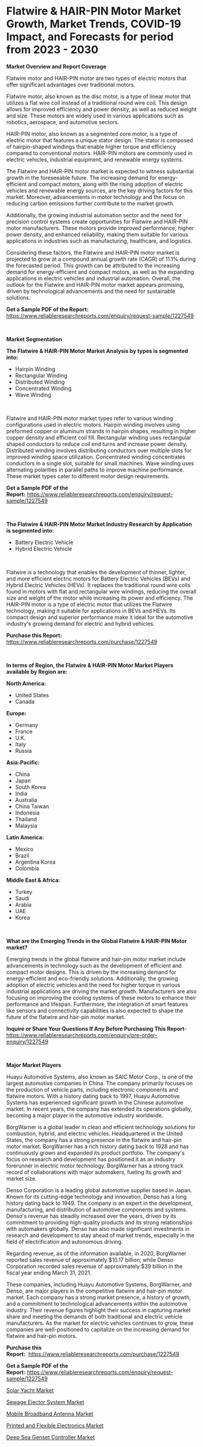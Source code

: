 <p><h1>Flatwire & HAIR-PIN Motor Market Growth, Market Trends, COVID-19 Impact, and Forecasts for period from 2023 - 2030</h1></p><p><strong>Market Overview and Report Coverage</strong></p>
<p><p>Flatwire motor and HAIR-PIN motor are two types of electric motors that offer significant advantages over traditional motors. </p><p>Flatwire motor, also known as the disc motor, is a type of linear motor that utilizes a flat wire coil instead of a traditional round wire coil. This design allows for improved efficiency and power density, as well as reduced weight and size. These motors are widely used in various applications such as robotics, aerospace, and automotive sectors.</p><p>HAIR-PIN motor, also known as a segmented core motor, is a type of electric motor that features a unique stator design. The stator is composed of hairpin-shaped windings that enable higher torque and efficiency compared to conventional motors. HAIR-PIN motors are commonly used in electric vehicles, industrial equipment, and renewable energy systems.</p><p>The Flatwire and HAIR-PIN motor market is expected to witness substantial growth in the foreseeable future. The increasing demand for energy-efficient and compact motors, along with the rising adoption of electric vehicles and renewable energy sources, are the key driving factors for this market. Moreover, advancements in motor technology and the focus on reducing carbon emissions further contribute to the market growth.</p><p>Additionally, the growing industrial automation sector and the need for precision control systems create opportunities for Flatwire and HAIR-PIN motor manufacturers. These motors provide improved performance, higher power density, and enhanced reliability, making them suitable for various applications in industries such as manufacturing, healthcare, and logistics.</p><p>Considering these factors, the Flatwire and HAIR-PIN motor market is projected to grow at a compound annual growth rate (CAGR) of 11.1% during the forecasted period. This growth can be attributed to the increasing demand for energy-efficient and compact motors, as well as the expanding applications in electric vehicles and industrial automation. Overall, the outlook for the Flatwire and HAIR-PIN motor market appears promising, driven by technological advancements and the need for sustainable solutions.</p></p>
<p><strong>Get a Sample PDF of the Report:</strong> <a href="https://www.reliableresearchreports.com/enquiry/request-sample/1227549">https://www.reliableresearchreports.com/enquiry/request-sample/1227549</a></p>
<p>&nbsp;</p>
<p><strong>Market Segmentation</strong></p>
<p><strong>The Flatwire & HAIR-PIN Motor Market Analysis by types is segmented into:</strong></p>
<p><ul><li>Hairpin Winding</li><li>Rectangular Winding</li><li>Distributed Winding</li><li>Concentrated Winding</li><li>Wave Winding</li></ul></p>
<p>&nbsp;</p>
<p><p>Flatwire and HAIR-PIN motor market types refer to various winding configurations used in electric motors. Hairpin winding involves using preformed copper or aluminum strands in hairpin shapes, resulting in higher copper density and efficient coil fill. Rectangular winding uses rectangular shaped conductors to reduce coil end turns and increase power density. Distributed winding involves distributing conductors over multiple slots for improved winding space utilization. Concentrated winding concentrates conductors in a single slot, suitable for small machines. Wave winding uses alternating polarities in parallel paths to improve machine performance. These market types cater to different motor design requirements.</p></p>
<p><strong>Get a Sample PDF of the Report:</strong>&nbsp;<a href="https://www.reliableresearchreports.com/enquiry/request-sample/1227549">https://www.reliableresearchreports.com/enquiry/request-sample/1227549</a></p>
<p>&nbsp;</p>
<p><strong>The Flatwire & HAIR-PIN Motor Market Industry Research by Application is segmented into:</strong></p>
<p><ul><li>Battery Electric Vehicle</li><li>Hybrid Electric Vehicle</li></ul></p>
<p>&nbsp;</p>
<p><p>Flatwire is a technology that enables the development of thinner, lighter, and more efficient electric motors for Battery Electric Vehicles (BEVs) and Hybrid Electric Vehicles (HEVs). It replaces the traditional round wire coils found in motors with flat and rectangular wire windings, reducing the overall size and weight of the motor while increasing its power and efficiency. The HAIR-PIN motor is a type of electric motor that utilizes the Flatwire technology, making it suitable for applications in BEVs and HEVs. Its compact design and superior performance make it ideal for the automotive industry's growing demand for electric and hybrid vehicles.</p></p>
<p><strong>Purchase this Report:</strong>&nbsp; <a href="https://www.reliableresearchreports.com/purchase/1227549">https://www.reliableresearchreports.com/purchase/1227549</a></p>
<p>&nbsp;</p>
<p><strong>In terms of Region, the Flatwire & HAIR-PIN Motor Market Players available by Region are:</strong></p>
<p>
    <p> <strong> North America: </strong>
        <ul>
            <li>United States</li>
            <li>Canada</li>
        </ul>
        </p> 
    <p> <strong> Europe: </strong>
        <ul>
            <li>Germany</li>
            <li>France</li>
            <li>U.K.</li>
            <li>Italy</li>
            <li>Russia</li>
        </ul>
        </p> 
    <p> <strong> Asia-Pacific: </strong>
        <ul>
            <li>China</li>
            <li>Japan</li>
            <li>South Korea</li>
            <li>India</li>
            <li>Australia</li>
            <li>China Taiwan</li>
            <li>Indonesia</li>
            <li>Thailand</li>
            <li>Malaysia</li>
        </ul>
        </p> 
    <p> <strong> Latin America: </strong>
        <ul>
            <li>Mexico</li>
            <li>Brazil</li>
            <li>Argentina Korea</li>
            <li>Colombia</li>
        </ul>
        </p> 
    <p> <strong> Middle East & Africa: </strong>
        <ul>
            <li>Turkey</li>
            <li>Saudi</li>
            <li>Arabia</li>
            <li>UAE</li>
            <li>Korea</li>
        </ul>
    </p>
    </p>
<p>&nbsp;</p>
<p><strong>What are the Emerging Trends in the Global Flatwire & HAIR-PIN Motor market?</strong></p>
<p><p>Emerging trends in the global flatwire and hair-pin motor market include advancements in technology such as the development of efficient and compact motor designs. This is driven by the increasing demand for energy-efficient and eco-friendly solutions. Additionally, the growing adoption of electric vehicles and the need for higher torque in various industrial applications are driving the market growth. Manufacturers are also focusing on improving the cooling systems of these motors to enhance their performance and lifespan. Furthermore, the integration of smart features like sensors and connectivity capabilities is also expected to shape the future of the flatwire and hair-pin motor market.</p></p>
<p><strong>Inquire or Share Your Questions If Any Before Purchasing This Report</strong>- <a href="https://www.reliableresearchreports.com/enquiry/pre-order-enquiry/1227549">https://www.reliableresearchreports.com/enquiry/pre-order-enquiry/1227549</a></p>
<p>&nbsp;</p>
<p><strong>Major Market Players</strong></p>
<p><p>Huayu Automotive Systems, also known as SAIC Motor Corp., is one of the largest automotive companies in China. The company primarily focuses on the production of vehicle parts, including electronic components and flatwire motors. With a history dating back to 1997, Huayu Automotive Systems has experienced significant growth in the Chinese automotive market. In recent years, the company has extended its operations globally, becoming a major player in the automotive industry worldwide.</p><p>BorgWarner is a global leader in clean and efficient technology solutions for combustion, hybrid, and electric vehicles. Headquartered in the United States, the company has a strong presence in the flatwire and hair-pin motor market. BorgWarner has a rich history dating back to 1928 and has continuously grown and expanded its product portfolio. The company's focus on research and development has positioned it as an industry forerunner in electric motor technology. BorgWarner has a strong track record of collaborations with major automakers, fueling its growth and market size.</p><p>Denso Corporation is a leading global automotive supplier based in Japan. Known for its cutting-edge technology and innovation, Denso has a long history dating back to 1949. The company is an expert in the development, manufacturing, and distribution of automotive components and systems. Denso's revenue has steadily increased over the years, driven by its commitment to providing high-quality products and its strong relationships with automakers globally. Denso has also made significant investments in research and development to stay ahead of market trends, especially in the field of electrification and autonomous driving.</p><p>Regarding revenue, as of the information available, in 2020, BorgWarner reported sales revenue of approximately $10.17 billion, while Denso Corporation recorded sales revenue of approximately $39 billion in the fiscal year ending March 31, 2021.</p><p>These companies, including Huayu Automotive Systems, BorgWarner, and Denso, are major players in the competitive flatwire and hair-pin motor market. Each company has a strong market presence, a history of growth, and a commitment to technological advancements within the automotive industry. Their revenue figures highlight their success in capturing market share and meeting the demands of both traditional and electric vehicle manufacturers. As the market for electric vehicles continues to grow, these companies are well-positioned to capitalize on the increasing demand for flatwire and hair-pin motors.</p></p>
<p><strong>Purchase this Report:</strong>&nbsp;&nbsp;<a href="https://www.reliableresearchreports.com/purchase/1227549">https://www.reliableresearchreports.com/purchase/1227549</a></p>
<p></p>
<p><strong>Get a Sample PDF of the Report:</strong>&nbsp;<a href="https://www.reliableresearchreports.com/enquiry/request-sample/1227549">https://www.reliableresearchreports.com/enquiry/request-sample/1227549</a></p>
<p><p><a href="https://www.linkedin.com/pulse/solar-yacht-market-research-report-unlocks-analysis-financial-q0f6e/">Solar Yacht Market</a></p><p><a href="https://www.linkedin.com/pulse/sewage-ejector-system-market-research-report-provides-thorough-zhnse/">Sewage Ejector System Market</a></p><p><a href="https://medium.com/@juliecastro06/mobile-broadband-antenna-market-share-evolution-and-market-growth-trends-2023-2030-fe59a324048e">Mobile Broadband Antenna Market</a></p><p><a href="https://medium.com/@odellernser/printed-and-flexible-electronics-market-share-evolution-and-market-growth-trends-2023-2030-ed5e0c0ec357">Printed and Flexible Electronics Market</a></p><p><a href="https://www.linkedin.com/pulse/deep-sea-genset-controller-market-research-report-unlocks-vtm9e/">Deep Sea Genset Controller Market</a></p></p>
